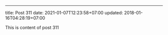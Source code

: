 ---
title: Post 311
date: 2021-01-07T12:23:58+07:00
updated: 2018-01-16T04:28:19+07:00

This is content of post 311